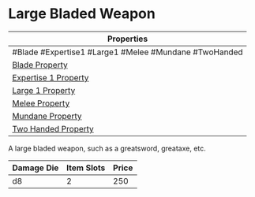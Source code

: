 # Large Bladed Weapon

| Properties                                                          |
| ------------------------------------------------------------------- |
| #Blade #Expertise1 #Large1 #Melee #Mundane #TwoHanded               |
| [Blade Property](../Weapon%20Properties/Blade%20Property.md)             |
| [Expertise 1 Property](../Weapon%20Properties/Expertise%20X%20Property.md) |
| [Large 1 Property](../Weapon%20Properties/Large%20X%20Property.md)         |
| [Melee Property](../Weapon%20Properties/Melee%20Property.md)             |
| [Mundane Property](../../../Material%20Properties/Mundane%20Property.md) |
| [Two Handed Property](../Weapon%20Properties/Two%20Handed%20Property.md)   |
A large bladed weapon, such as a greatsword, greataxe, etc.

| Damage Die | Item Slots | Price |
| ---------- | ---------- | ----- |
| d8         | 2          | 250   |

